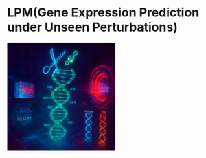 # LPM(Gene Expression Prediction under Unseen Perturbations)

<!-- 宽度占容器50%，高度自动缩放 -->
<img src="https://raw.githubusercontent.com/Absinthe-sketch/LPM/main/task.png" 
     alt="LPM 任务示意图" 
     width="50%" 
     height="50%">